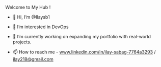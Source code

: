 Welcome to My Hub !


- 👋 Hi, I’m @Ilaysb1
  
- 👀 I’m interested in DevOps
  
- 🌱 I’m currently working on expanding my portfolio with real-world projects.
  
- 📫 How to reach me - www.linkedin.com/in/ilay-sabag-7764a3293 / ilay218@gmail.com

<!---
Ilaysb1/Ilaysb1 is a ✨ special ✨ repository because its `README.md` (this file) appears on your GitHub profile.
You can click the Preview link to take a look at your changes.
--->
